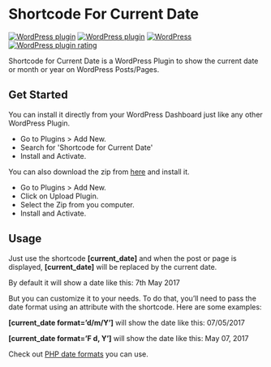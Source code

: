 # Shortcode For Current Date
[![WordPress plugin](https://img.shields.io/wordpress/plugin/v/shortcode-for-current-date.svg?style=plastic)](https://wordpress.org/plugins/shortcode-for-current-date/)
[![WordPress plugin](https://img.shields.io/wordpress/plugin/dt/shortcode-for-current-date.svg?style=plastic)](https://wordpress.org/plugins/shortcode-for-current-date/)
[![WordPress](https://img.shields.io/wordpress/v/shortcode-for-current-date.svg)](https://wordpress.org/plugins/shortcode-for-current-date/)
[![WordPress plugin rating](https://img.shields.io/wordpress/plugin/r/shortcode-for-current-date.svg)](https://wordpress.org/support/plugin/shortcode-for-current-date/reviews/)

Shortcode for Current Date is a WordPress Plugin to show the current date or month or year on WordPress Posts/Pages.


## Get Started

You can install it directly from your WordPress Dashboard just like any other WordPress Plugin. 
* Go to Plugins > Add New. 
* Search for 'Shortcode for Current Date'
* Install and Activate.

You can also download the zip from [here](https://github.com/imtiazrayhan/Shortcode-For-Current-Date/archive/master.zip) and install it.
* Go to Plugins > Add New.
* Click on Upload Plugin. 
* Select the Zip from you computer.
* Install and Activate.

## Usage

Just use the shortcode **[current_date]** and when the post or page is displayed, **[current_date]** will be replaced by the current date.

By default it will show a date like this: 7th May 2017

But you can customize it to your needs. To do that, you’ll need to pass the date format using an attribute with the shortcode.
Here are some examples:

**[current_date format=’d/m/Y’]** will show the date like this: 07/05/2017

**[current_date format=’F d, Y’]** will show the date like this: May 07, 2017

Check out [PHP date formats](http://php.net/manual/en/function.date.php) you can use.

